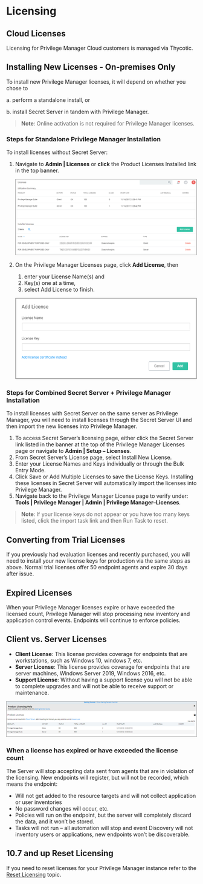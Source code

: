 [title]: # (Licensing)
[tags]: # (Licensing,On-premises,Cloud)
[priority]: # (503)
# Licensing

## Cloud Licenses

Licensing for Privilege Manager Cloud customers is managed via Thycotic.

## Installing New Licenses - On-premises Only

To install new Privilege Manager licenses, it will depend on whether you chose to

a. perform a standalone install, or

b. install Secret Server in tandem with Privilege Manager.

>**Note**:
>Online activation is not required for Privilege Manager licenses.

### Steps for Standalone Privilege Manager Installation

To install licenses without Secret Server:

1. Navigate to __Admin | Licenses__ or __click__ the Product Licenses Installed link in the top banner.

   ![Navigate to Licensing Page](images/license/nav-to-licensing.png)

1. On the Privilege Manager Licenses page, click __Add License__, then 
   1. enter your License Name(s) and 
   1. Key(s) one at a time, 
   1. select Add License to finish.

   ![Enter licenses and keys](images/license/enter-lic.png)

### Steps for Combined Secret Server + Privilege Manager Installation

To install licenses with Secret Server on the same server as Privilege Manager, you will need to install licenses through the Secret Server UI and then import the new licenses into Privilege Manager.

1. To access Secret Server’s licensing page, either click the Secret Server link listed in the banner at the top of the Privilege Manager Licenses page or navigate to __Admin | Setup – Licenses__.
1. From Secret Server’s License page, select Install New License.
1. Enter your License Names and Keys individually or through the Bulk Entry Mode. 
1. Click Save or Add Multiple Licenses to save the License Keys. Installing these licenses in Secret Server will automatically import the licenses into Privilege Manager.  
1. Navigate back to the Privilege Manager License page to verify under:
   __Tools | Privilege Manager | Admin | Privilege Manager–Licenses__.

>**Note**:
>If your license keys do not appear or you have too many keys listed, click the import task link and then Run Task to reset.

## Converting from Trial Licenses

If you previously had evaluation licenses and recently purchased, you will need to install your new license keys for production via the same steps as above. Normal trial licenses offer 50 endpoint agents and expire 30 days after issue.

## Expired Licenses

When your Privilege Manager licenses expire or have exceeded the licensed count, Privilege Manager will stop processing new inventory and application control events. Endpoints will continue to enforce policies.

## Client vs. Server Licenses

* __Client License__: This license provides coverage for endpoints that are workstations, such as Windows 10, windows 7, etc.
* __Server License__: This license provides coverage for endpoints that are server machines, Windows Server 2019, Windows 2016, etc.
* __Support License__: Without having a support license you will not be able to complete upgrades and will not be able to receive support or maintenance.

![Product Licenses](images/license/licenses.png)

### When a license has expired or have exceeded the license count

The Server will stop accepting data sent from agents that are in violation of the licensing. New endpoints will register, but will not be recorded, which means the endpoint:

* Will not get added to the resource targets and will not collect application or user inventories
* No password changes will occur, etc.
* Policies will run on the endpoint, but the server will completely discard the data, and it won’t be stored.
* Tasks will not run – all automation will stop and event Discovery will not inventory users or applications, new endpoints won’t be discoverable.

## 10.7 and up Reset Licensing

If you need to reset licenses for your Privilege Manager instance refer to the [Reset Licensing](../tasks/reset-license.md) topic.
